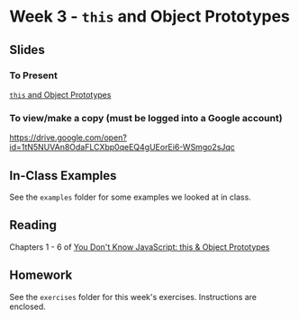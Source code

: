 # Week 3 - `this` and Object Prototypes

## Slides

### To Present

[`this` and Object Prototypes](https://docs.google.com/presentation/d/1tN5NUVAn8OdaFLCXbp0qeEQ4gUEorEi6-WSmgo2sJqc/pub?start=false&loop=false&delayms=86400000)

### To view/make a copy (must be logged into a Google account)

https://drive.google.com/open?id=1tN5NUVAn8OdaFLCXbp0qeEQ4gUEorEi6-WSmgo2sJqc

## In-Class Examples

See the `examples` folder for some examples we looked at in class.

## Reading

Chapters 1 - 6 of [You Don't Know JavaScript: this & Object Prototypes](https://github.com/getify/You-Dont-Know-JS/tree/master/this%20%26%20object%20prototypes)

## Homework

See the `exercises` folder for this week's exercises. Instructions are enclosed.
